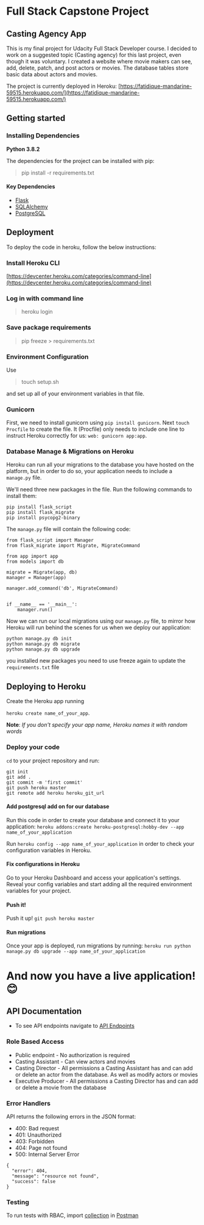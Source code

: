 

# Full Stack Capstone Project

## Casting Agency App
This is my final project for Udacity Full Stack Developer course. I decided to work on a suggested
topic (Casting agency) for this last project, even though it was voluntary. I created a website where movie makers can see, add, delete, patch, and post actors or movies.
The database tables store basic data about actors and movies.

The project is currently deployed in Heroku: [https://fatidique-mandarine-59515.herokuapp.com/](https://fatidique-mandarine-59515.herokuapp.com/)

## Getting started

### Installing Dependencies
**Python 3.8.2**

The dependencies for the project can be installed with pip:
  > pip install -r requirements.txt

#### Key Dependencies
- [Flask](http://flask.pocoo.org/)
- [SQLAlchemy](https://www.sqlalchemy.org/)
- [PostgreSQL](https://www.postgresql.org/)

## Deployment
To deploy the code in heroku, follow the below instructions:

### Install Heroku CLI

[https://devcenter.heroku.com/categories/command-line](https://devcenter.heroku.com/categories/command-line)

### Log in with command line
> heroku login

### Save package requirements
> pip freeze > requirements.txt

 ### Environment Configuration
 Use 
 > touch setup.sh

and set up all of your environment variables in that file.
### Gunicorn
First, we need to install gunicorn using `pip install gunicorn`. Next `touch Procfile` to create the file.
It (Procfile) only needs to include one line to instruct Heroku correctly for us: `web: gunicorn app:app`.

### Database Manage & Migrations on Heroku
Heroku can run all your migrations to the database you have hosted on the platform, but in order to do so, your application needs to include a  `manage.py`  file.

We'll need three new packages in the file. Run the following commands to install them:

```
pip install flask_script
pip install flask_migrate
pip install psycopg2-binary
```

The  `manage.py`  file will contain the following code:

```
from flask_script import Manager
from flask_migrate import Migrate, MigrateCommand

from app import app
from models import db

migrate = Migrate(app, db)
manager = Manager(app)

manager.add_command('db', MigrateCommand)


if __name__ == '__main__':
    manager.run()

```

Now we can run our local migrations using our  `manage.py`  file, to mirror how Heroku will run behind the scenes for us when we deploy our application:

```
python manage.py db init
python manage.py db migrate
python manage.py db upgrade
```
you installed new packages you need to use freeze again to update the `requirements.txt` file

## Deploying to Heroku
Create the Heroku app running 

`heroku create name_of_your_app`.

**Note**: *If you don't specify your app name, Heroku names it with random words*

### Deploy your code

`cd`  to your project repository and run:

    git init
    git add .
    git commit -m 'first commit'
    git push heroku master
    git remote add heroku heroku_git_url

#### Add postgresql add on for our database
Run this code in order to create your database and connect it to your application: 
`heroku addons:create heroku-postgresql:hobby-dev --app name_of_your_application`

Run 
`heroku config --app name_of_your_application` 
in order to check your configuration variables in Heroku.

#### Fix configurations in Heroku
Go to your Heroku Dashboard and access your application's settings. Reveal your config variables and start adding all the required environment variables for your project.

#### Push it!
Push it up!  `git push heroku master`

#### Run migrations

Once your app is deployed, run migrations by running:  `heroku run python manage.py db upgrade --app name_of_your_application`

# And now you have a live application! 😊

## API Documentation

-   To see API endpoints navigate to [API Endpoints](https://github.com/SokhibjonZamonov/FSND-Capstone-Project/blob/master/API_README.md)

### Role Based Access

-   Public endpoint - No authorization is required
- Casting Assistant - Can view actors and movies
- Casting Director -  All permissions a Casting Assistant has and can add or delete an actor from the database. As well as modify actors or movies
- Executive Producer - All permissions a Casting Director has and can add or delete a movie from the database

### Error Handlers

API returns the following errors in the JSON format:

-   400: Bad request
-   401: Unauthorized
-   403: Forbidden
-   404: Page not found
-   500: Internal Server Error

```
{
  "error": 404,
  "message": "resource not found",
  "success": false
}
```
### Testing
To run tests with RBAC, import [collection](https://github.com/SokhibjonZamonov/FSND-Capstone-Project/blob/master/API_README.md) in [Postman](https://www.postman.com/)